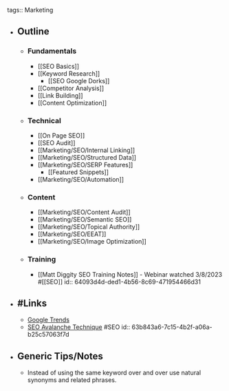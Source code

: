 tags:: Marketing

- ## Outline
	- ### Fundamentals
		- [[SEO Basics]]
		- [[Keyword Research]]
			- [[SEO Google Dorks]]
		- [[Competitor Analysis]]
		- [[Link Building]]
		- [[Content Optimization]]
	- ### Technical
		- [[On Page SEO]]
		- [[SEO Audit]]
		- [[Marketing/SEO/Internal Linking]]
		- [[Marketing/SEO/Structured Data]]
		- [[Marketing/SEO/SERP Features]]
			- [[Featured Snippets]]
		- [[Marketing/SEO/Automation]]
	- ### Content
		- [[Marketing/SEO/Content Audit]]
		- [[Marketing/SEO/Semantic SEO]]
		- [[Marketing/SEO/Topical Authority]]
		- [[Marketing/SEO/EEAT]]
		- [[Marketing/SEO/Image Optimization]]
	- ### Training
		- [[Matt Diggity SEO Training Notes]] - Webinar watched 3/8/2023 #[[SEO]]
		  id:: 64093d4d-ded1-4b56-8c69-471954466d31
- ## #Links
	- [Google Trends](https://trends.google.com/)
	- [SEO Avalanche Technique](https://www.buildersociety.com/threads/seo-avalanche-technique-ranking-with-no-resources.5114/) #SEO
	  id:: 63b843a6-7c15-4b2f-a06a-b25c57063f7d
- ## Generic Tips/Notes
	- Instead of using the same keyword over and over use natural synonyms and related phrases.